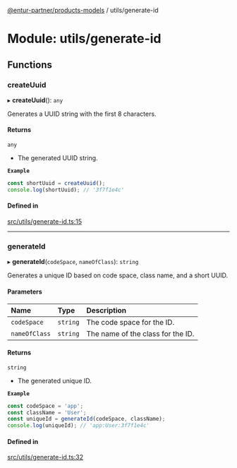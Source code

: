 [@entur-partner/products-models](../README.md) / utils/generate-id

# Module: utils/generate-id

## Functions

### createUuid

▸ **createUuid**(): `any`

Generates a UUID string with the first 8 characters.

#### Returns

`any`

- The generated UUID string.

**`Example`**

```ts
const shortUuid = createUuid();
console.log(shortUuid); // '3f7f1e4c'
```

#### Defined in

[src/utils/generate-id.ts:15](https://github.com/entur/products-models/blob/main/src/utils/generate-id.ts#L15)

___

### generateId

▸ **generateId**(`codeSpace`, `nameOfClass`): `string`

Generates a unique ID based on code space, class name, and a short UUID.

#### Parameters

| Name | Type | Description |
| :------ | :------ | :------ |
| `codeSpace` | `string` | The code space for the ID. |
| `nameOfClass` | `string` | The name of the class for the ID. |

#### Returns

`string`

- The generated unique ID.

**`Example`**

```ts
const codeSpace = 'app';
const className = 'User';
const uniqueId = generateId(codeSpace, className);
console.log(uniqueId); // 'app:User:3f7f1e4c'
```

#### Defined in

[src/utils/generate-id.ts:32](https://github.com/entur/products-models/blob/main/src/utils/generate-id.ts#L32)
